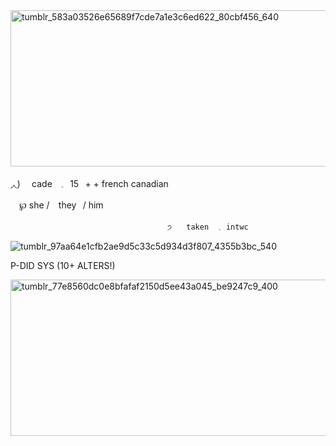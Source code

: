 

<img width="1000" height="250" alt="tumblr_583a03526e65689f7cde7a1e3c6ed622_80cbf456_640" src="https://github.com/user-attachments/assets/af96111d-f46d-46f7-ab74-68a6fe994d2c" />


◞◟) ⠀ cade⠀ 𓈒⠀15⠀+     +  french canadian 


⠀                       ℘      she /⠀ they⠀/  him


                                       ੭ ⠀ taken⠀ 𓈒⠀intwc
                                      
                                    
![tumblr_97aa64e1cfb2ae9d5c33c5d934d3f807_4355b3bc_540](https://github.com/user-attachments/assets/bb5c2cec-c8f6-4f55-8682-89711f1bc5ed)

                                  
P-DID SYS (10+ ALTERS!)



<img width="1000" height="250" alt="tumblr_77e8560dc0e8bfafaf2150d5ee43a045_be9247c9_400" src="https://github.com/user-attachments/assets/7788c21a-2fef-40a9-84ec-c99e33cf1b09" />
